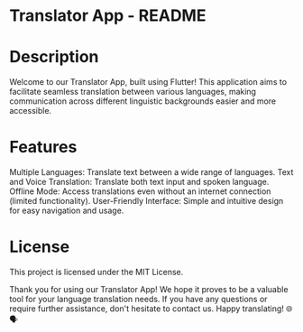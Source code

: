 # Translator App - README

# Description
Welcome to our Translator App, built using Flutter! This application aims to facilitate seamless translation between various languages, making communication across different linguistic backgrounds easier and more accessible.

# Features

Multiple Languages: Translate text between a wide range of languages.
Text and Voice Translation: Translate both text input and spoken language.
Offline Mode: Access translations even without an internet connection (limited functionality).
User-Friendly Interface: Simple and intuitive design for easy navigation and usage.

# License
This project is licensed under the MIT License.

Thank you for using our Translator App! We hope it proves to be a valuable tool for your language translation needs. If you have any questions or require further assistance, don't hesitate to contact us. Happy translating! 🌐🗣️
